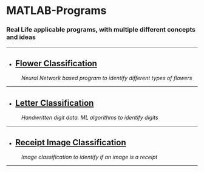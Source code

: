 # MATLAB-Programs
### Real Life applicable programs, with multiple different concepts and ideas

----

- ## [Flower Classification](https://github.com/Phantom-fs/MATLAB-Programs/tree/main/Flower%20Classification)
<p><i>&nbsp; &nbsp; &nbsp; &nbsp; &nbsp; Neural Network based program to identify different types of flowers</i></p>

----

- ## [Letter Classification](https://github.com/Phantom-fs/MATLAB-Programs/tree/main/Letter%20Classification)
<p><i>&nbsp; &nbsp; &nbsp; &nbsp; &nbsp; Handwritten digit data. ML algorithms to identify digits</i></p>

----

- ## [Receipt Image Classification](https://github.com/Phantom-fs/MATLAB-Programs/tree/main/Letter%20Classification)
<p><i>&nbsp; &nbsp; &nbsp; &nbsp; &nbsp; Image classification to identify if an image is a receipt</i></p>

----
